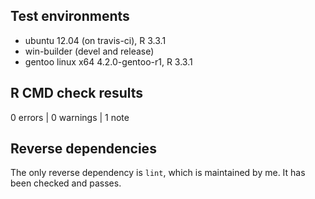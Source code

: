 ## Test environments
* ubuntu 12.04 (on travis-ci), R 3.3.1
* win-builder (devel and release)
* gentoo linux x64 4.2.0-gentoo-r1, R 3.3.1

## R CMD check results

0 errors | 0 warnings | 1 note

## Reverse dependencies

The only reverse dependency is `lint`, which is maintained by me.
It has been checked and passes.

